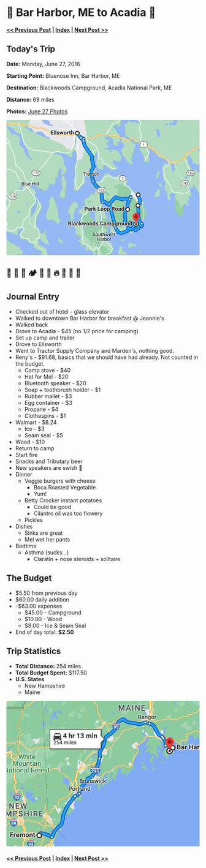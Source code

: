 # 🦞 Bar Harbor, ME to Acadia 🌲

####  [<< Previous Post](06-26.md) | [Index](../../README.md) | [Next Post >>](06-28.md)

## Today's Trip

**Date:** Monday, June 27, 2016

**Starting Point:** Bluenose Inn, Bar Harbor, ME

**Destination:** Blackwoods Campground, Acadia National Park, ME

**Distance:** 69 miles

**Photos:** [June 27 Photos](https://jay-d.me/2016RT-06-27)

![map from bar harbor to acadia](../maps/day/06-27.png "day map")

##  🏨 🥞 🌲 🏕 🚙 🛒 🔥 🍻 🤘 🍔

## Journal Entry

* Checked out of hotel - glass elevator
* Walked to downtown Bar Harbor for breakfast @ Jeannie's
* Walked back
* Drove to Acadia - $45 (no 1/2 price for camping)
* Set up camp and trailer
* Drove to Ellsworth
* Went to Tractor Supply Company and Marden's, nothing good.
* Reny's - $91.68, basics that we should have had already. Not counted in the budget.
  * Camp stove - $40
  * Hat for Mel - $20
  * Bluetooth speaker - $20
  * Soap + toothbrush holder - $1
  * Rubber mallet - $3
  * Egg container - $3
  * Propane - $4
  * Clothespins - $1
* Walmart - $8.24
  * Ice - $3
  * Seam seal - $5
* Wood - $10
* Return to camp
* Start fire
* Snacks and Tributary beer
* New speakers are swish 🤘
* Dinner
  * Veggie burgers with cheese
    * Boca Roasted Vegetable
    * Yum!
  * Betty Crocker instant potatoes
    * Could be good
    * Cilantro oil was too flowery
  * Pickles
* Dishes
  * Sinks are great
  * Mel wet her pants
* Bedtime
  * Asthma (sucks...)
      * Claratin + nose steroids + solitaire

## The Budget

* $5.50 from previous day
* $60.00 daily addition
* -$63.00 expenses
  * $45.00 - Campground
  * $10.00 - Wood
  * $8.00 - Ice & Seam Seal
* End of day total: **$2.50**

## Trip Statistics

* **Total Distance:** 254 miles
* **Total Budget Spent:** $117.50
* **U.S. States**
  * New Hampshire
  * Maine

![total trip from fremont to acadia](../maps/total/06-27-total.png "total trip map")

####  [<< Previous Post](06-26.md) | [Index](../../README.md) | [Next Post >>](06-28.md)
